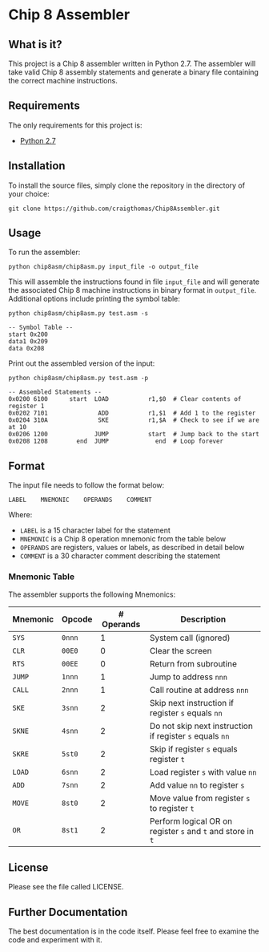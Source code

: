 # Chip 8 Assembler 

## What is it?

This project is a Chip 8 assembler written in Python 2.7. The assembler will 
take valid Chip 8 assembly statements and generate a binary file containing
the correct machine instructions.


## Requirements

The only requirements for this project is:

* [Python 2.7](http://www.python.org)


## Installation

To install the source files, simply clone the repository in the directory
of your choice:

    git clone https://github.com/craigthomas/Chip8Assembler.git


## Usage

To run the assembler:

    python chip8asm/chip8asm.py input_file -o output_file

This will assemble the instructions found in file `input_file` and will generate
the associated Chip 8 machine instructions in binary format in `output_file`.
Additional options include printing the symbol table:

    python chip8asm/chip8asm.py test.asm -s

    -- Symbol Table --
    start 0x200
    data1 0x209
    data 0x208

Print out the assembled version of the input:

    python chip8asm/chip8asm.py test.asm -p

    -- Assembled Statements --
    0x0200 6100      start  LOAD           r1,$0  # Clear contents of register 1            
    0x0202 7101              ADD           r1,$1  # Add 1 to the register                   
    0x0204 310A              SKE           r1,$A  # Check to see if we are at 10            
    0x0206 1200             JUMP           start  # Jump back to the start                  
    0x0208 1208        end  JUMP             end  # Loop forever                  


## Format

The input file needs to follow the format below:

    LABEL    MNEMONIC    OPERANDS    COMMENT

Where:

* `LABEL` is a 15 character label for the statement
* `MNEMONIC` is a Chip 8 operation mnemonic from the table below
* `OPERANDS` are registers, values or labels, as described in detail below
* `COMMENT` is a 30 character comment describing the statement

### Mnemonic Table

The assembler supports the following Mnemonics:

| Mnemonic | Opcode | # Operands | Description |
| -------- | ------ | ---------- | ----------- |
| `SYS`    | `0nnn` | 1 | System call (ignored)                                       |
| `CLR`    | `00E0` | 0 | Clear the screen                                            |
| `RTS`    | `00EE` | 0 | Return from subroutine                                      |
| `JUMP`   | `1nnn` | 1 | Jump to address `nnn`                                       |
| `CALL`   | `2nnn` | 1 | Call routine at address `nnn`                               |
| `SKE`    | `3snn` | 2 | Skip next instruction if register `s` equals `nn`           |
| `SKNE`   | `4snn` | 2 | Do not skip next instruction if register `s` equals `nn`    |
| `SKRE`   | `5st0` | 2 | Skip if register `s` equals register `t`                    |
| `LOAD`   | `6snn` | 2 | Load register `s` with value `nn`                           |
| `ADD`    | `7snn` | 2 | Add value `nn` to register `s`                              |
| `MOVE`   | `8st0` | 2 | Move value from register `s` to register `t`                |
| `OR`     | `8st1` | 2 | Perform logical OR on register `s` and `t` and store in `t` |


## License

Please see the file called LICENSE.


## Further Documentation

The best documentation is in the code itself. Please feel free to examine the
code and experiment with it. 
